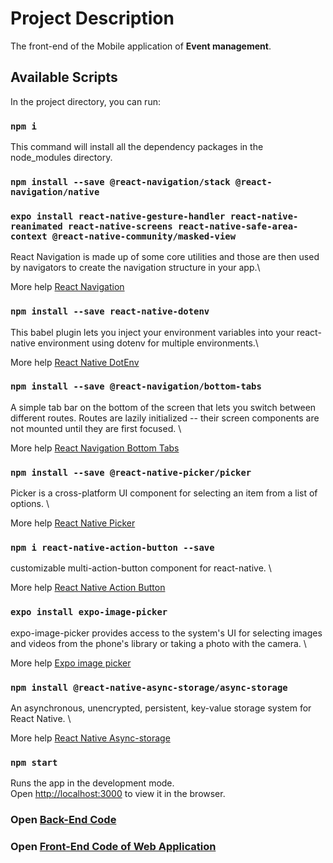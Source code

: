 # Project Description

The front-end of the Mobile application of <strong>Event management</strong>. <br>

## Available Scripts

In the project directory, you can run:

### `npm i`

This command will install all the dependency packages in the node_modules directory.

### `npm install --save @react-navigation/stack @react-navigation/native`

### `expo install react-native-gesture-handler react-native-reanimated react-native-screens react-native-safe-area-context @react-native-community/masked-view`

React Navigation is made up of some core utilities and those are then used by navigators to create the navigation structure in your app.\

More help [React Navigation](https://reactnavigation.org/docs/getting-started)

### `npm install --save react-native-dotenv`

This babel plugin lets you inject your environment variables into your react-native environment using dotenv for multiple environments.\

More help [React Native DotEnv](https://www.npmjs.com/package/react-native-dotenv)

### `npm install --save @react-navigation/bottom-tabs`

A simple tab bar on the bottom of the screen that lets you switch between different routes. Routes are lazily initialized -- their screen components are not mounted until they are first focused. \

More help [React Navigation Bottom Tabs](https://reactnavigation.org/docs/bottom-tab-navigator)

### `npm install --save @react-native-picker/picker`

Picker is a cross-platform UI component for selecting an item from a list of options. \

More help [React Native Picker](https://github.com/react-native-picker/picker)

### `npm i react-native-action-button --save`

customizable multi-action-button component for react-native. \

More help [React Native Action Button](https://github.com/mastermoo/react-native-action-button)

### `expo install expo-image-picker`

expo-image-picker provides access to the system's UI for selecting images and videos from the phone's library or taking a photo with the camera. \

More help [Expo image picker](https://docs.expo.io/versions/latest/sdk/imagepicker/)

### `npm install @react-native-async-storage/async-storage`

An asynchronous, unencrypted, persistent, key-value storage system for React Native. \

More help [React Native Async-storage](https://github.com/react-native-async-storage/async-storage)

### `npm start`

Runs the app in the development mode.<br />
Open [http://localhost:3000](http://localhost:3000) to view it in the browser.

### Open [Back-End Code](https://github.com/asadhameed/event-management-backend)

### Open [Front-End Code of Web Application](https://github.com/asadhameed/event-management-frontend)
